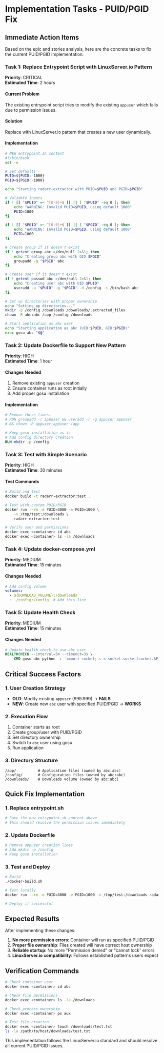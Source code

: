 # Implementation Tasks - PUID/PGID Fix

## Immediate Action Items

Based on the epic and stories analysis, here are the concrete tasks to fix the current PUID/PGID implementation:

### Task 1: Replace Entrypoint Script with LinuxServer.io Pattern
**Priority**: CRITICAL  
**Estimated Time**: 2 hours  

#### Current Problem
The existing entrypoint script tries to modify the existing `appuser` which fails due to permission issues.

#### Solution
Replace with LinuxServer.io pattern that creates a new user dynamically.

#### Implementation
```bash
# NEW entrypoint.sh content
#!/bin/bash
set -e

# Set defaults
PUID=${PUID:-1000}
PGID=${PGID:-1000}

echo "Starting radarr-extractor with PUID=$PUID and PGID=$PGID"

# Validate inputs
if ! [[ "$PUID" =~ ^[0-9]+$ ]] || [ "$PUID" -eq 0 ]; then
    echo "WARNING: Invalid PUID=$PUID, using default 1000"
    PUID=1000
fi

if ! [[ "$PGID" =~ ^[0-9]+$ ]] || [ "$PGID" -eq 0 ]; then
    echo "WARNING: Invalid PGID=$PGID, using default 1000"
    PGID=1000
fi

# Create group if it doesn't exist
if ! getent group abc >/dev/null 2>&1; then
    echo "Creating group abc with GID $PGID"
    groupadd -g "$PGID" abc
fi

# Create user if it doesn't exist
if ! getent passwd abc >/dev/null 2>&1; then
    echo "Creating user abc with UID $PUID"
    useradd -u "$PUID" -g "$PGID" -d /config -s /bin/bash abc
fi

# Set up directories with proper ownership
echo "Setting up directories..."
mkdir -p /config /downloads /downloads/.extracted_files
chown -R abc:abc /app /config /downloads

# Start application as abc user
echo "Starting application as abc (UID:$PUID, GID:$PGID)"
exec gosu abc "$@"
```

### Task 2: Update Dockerfile to Support New Pattern
**Priority**: HIGH  
**Estimated Time**: 1 hour  

#### Changes Needed
1. Remove existing `appuser` creation
2. Ensure container runs as root initially
3. Add proper gosu installation

#### Implementation
```dockerfile
# Remove these lines:
# RUN groupadd -r appuser && useradd -r -g appuser appuser
# && chown -R appuser:appuser /app

# Keep gosu installation as is
# Add config directory creation
RUN mkdir -p /config
```

### Task 3: Test with Simple Scenario
**Priority**: HIGH  
**Estimated Time**: 30 minutes  

#### Test Commands
```bash
# Build and test
docker build -t radarr-extractor:test .

# Test with custom PUID/PGID
docker run --rm -e PUID=3000 -e PGID=1000 \
    -v /tmp/test:/downloads \
    radarr-extractor:test

# Verify user and permissions
docker exec <container> id abc
docker exec <container> ls -la /downloads
```

### Task 4: Update docker-compose.yml
**Priority**: MEDIUM  
**Estimated Time**: 15 minutes  

#### Changes Needed
```yaml
# Add config volume
volumes:
  - ${DOWNLOAD_VOLUME}:/downloads
  - ./config:/config  # Add this line
```

### Task 5: Update Health Check
**Priority**: MEDIUM  
**Estimated Time**: 15 minutes  

#### Changes Needed
```dockerfile
# Update health check to use abc user
HEALTHCHECK --interval=5m --timeout=3s \
    CMD gosu abc python -c 'import socket; s = socket.socket(socket.AF_INET, socket.SOCK_STREAM); s.connect(("127.0.0.1", 9898)); s.close();'
```

## Critical Success Factors

### 1. User Creation Strategy
- **OLD**: Modify existing `appuser` (999:999) → **FAILS**
- **NEW**: Create new `abc` user with specified PUID/PGID → **WORKS**

### 2. Execution Flow
1. Container starts as root
2. Create group/user with PUID/PGID
3. Set directory ownership
4. Switch to `abc` user using gosu
5. Run application

### 3. Directory Structure
```
/app/          # Application files (owned by abc:abc)
/config/       # Configuration files (owned by abc:abc)
/downloads/    # Downloads volume (owned by abc:abc)
```

## Quick Fix Implementation

### 1. Replace entrypoint.sh
```bash
# Save the new entrypoint.sh content above
# This should resolve the permission issues immediately
```

### 2. Update Dockerfile
```dockerfile
# Remove appuser creation lines
# Add mkdir -p /config
# Keep gosu installation
```

### 3. Test and Deploy
```bash
# Build
./docker-build.sh

# Test locally
docker run --rm -e PUID=3000 -e PGID=1000 -v /tmp/test:/downloads radarr-extractor:test

# Deploy if successful
```

## Expected Results

After implementing these changes:

1. **No more permission errors**: Container will run as specified PUID/PGID
2. **Proper file ownership**: Files created will have correct host ownership
3. **Reliable startup**: No more "Permission denied" or "cannot lock" errors
4. **LinuxServer.io compatibility**: Follows established patterns users expect

## Verification Commands

```bash
# Check container user
docker exec <container> id abc

# Check file permissions
docker exec <container> ls -la /downloads

# Check process ownership
docker exec <container> ps aux

# Test file creation
docker exec <container> touch /downloads/test.txt
ls -la /path/to/host/downloads/test.txt
```

This implementation follows the LinuxServer.io standard and should resolve all current PUID/PGID issues.